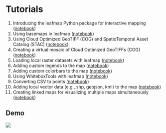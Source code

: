 # Tutorials

1. Introducing the leafmap Python package for interactive mapping ([notebook](https://leafmap.gishub.org/notebooks/01_leafmap_intro))
2. Using basemaps in leafmap ([notebook](https://leafmap.gishub.org/notebooks/02_using_basemaps))
3. Using Cloud Optimized GeoTIFF (COG) and SpatioTemporal Asset Catalog (STAC) ([notebook](https://leafmap.gishub.org/notebooks/03_cog_stac))
4. Creating a virtual mosaic of Cloud Optimized GeoTIFFs (COG) ([notebook](https://leafmap.gishub.org/notebooks/04_cog_mosaic))
5. Loading local raster datasets with leafmap ([notebook](https://leafmap.gishub.org/notebooks/05_load_raster))
6. Adding custom legends to the map ([notebook](https://leafmap.gishub.org/notebooks/06_legend))
7. Adding custom colorbars to the map ([notebook](https://leafmap.gishub.org/notebooks/07_colorbar))
8. Using WhiteboxTools with leafmap ([notebook](https://leafmap.gishub.org/notebooks/08_whitebox))
9. Converting CSV to points ([notebook](https://leafmap.gishub.org/notebooks/09_csv_to_points))
10. Adding local vector data (e.g., shp, geojson, kml) to the map ([notebook](https://leafmap.gishub.org/notebooks/10_add_vector))
11. Creating linked maps for visualizing multiple maps simultaneously ([notebook](https://leafmap.gishub.org/notebooks/11_linked_maps))

## Demo

![](https://wetlands.io/file/images/leafmap_demo.gif)
